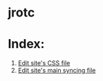 # jrotc

# Index:
1) <a href="./blob/master/styles.css">Edit site's CSS file</a>
2) <a href="./blob/master/sync.html">Edit site's main syncing file</a>
